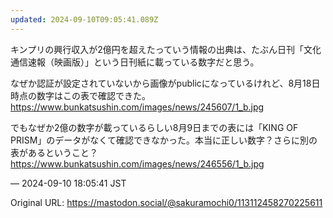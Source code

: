 ```yaml
---
updated: 2024-09-10T09:05:41.089Z
---
```


<p>キンプリの興行収入が2億円を超えたっていう情報の出典は、たぶん日刊「文化通信速報（映画版）」という日刊紙に載っている数字だと思う。</p><p>なぜか認証が設定されていないから画像がpublicになっているけれど、8月18日時点の数字はこの表で確認できた。<br /><a href="https://www.bunkatsushin.com/images/news/245607/1_b.jpg" target="_blank" rel="nofollow noopener noreferrer" translate="no"><span class="invisible">https://www.</span><span class="ellipsis">bunkatsushin.com/images/news/2</span><span class="invisible">45607/1_b.jpg</span></a></p><p>でもなぜか2億の数字が載っているらしい8月9日までの表には「KING OF PRISM」のデータがなくて確認できなかった。本当に正しい数字？さらに別の表があるということ？<br /><a href="https://www.bunkatsushin.com/images/news/246556/1_b.jpg" target="_blank" rel="nofollow noopener noreferrer" translate="no"><span class="invisible">https://www.</span><span class="ellipsis">bunkatsushin.com/images/news/2</span><span class="invisible">46556/1_b.jpg</span></a></p>

&mdash; 2024-09-10 18:05:41 JST

Original URL: https://mastodon.social/@sakuramochi0/113112458270225611
